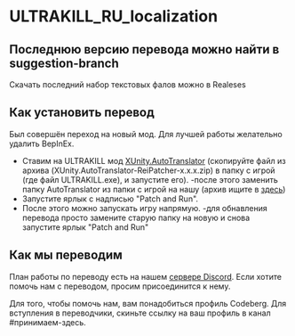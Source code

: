 # ULTRAKILL_RU_localization
## Последнюю версию перевода можно найти в suggestion-branch
Скачать последний набор текстовых фалов можно в Realeses
## Как установить перевод
Был совершён переход на новый мод. Для лучшей работы желательно удалить BepInEx.
- Ставим на ULTRAKILL мод [XUnity.AutoTranslator](https://github.com/bbepis/XUnity.AutoTranslator/releases) (скопируйте файл из архива (XUnity.AutoTranslator-ReiPatcher-x.x.x.zip) в папку с игрой (где файл ULTRAKILL.exe), и запустите его).
-после этого заменить папку AutoTranslator из папки с игрой на нашу (архив ищите в [здесь](https://codeberg.org/soules-one/ULTRAKILL_RU_LOCALIZATION/releases))
- Запустите ярлык с надписью "Patch and Run".
- После этого можно запускать игру напрямую.
-для обнавления перевода просто замените старую папку на новую и снова запустите ярлык "Patch and Run"

## Как мы переводим
План работы по переводу есть на нашем [сервере Discord](https://discord.gg/y5Br6gbXDV). Если хотите помочь нам с переводом, просим присоединится к нему.

Для того, чтобы помочь нам, вам понадобиться профиль Codeberg. Для вступления в переводчики, скиньте ссылку на ваш профиль в канал #принимаем-здесь.